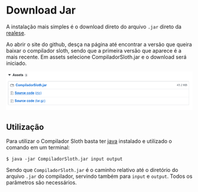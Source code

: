 # Download Jar

A instalação mais simples é o download direto do arquivo `.jar` direto da [realese](https://github.com/wykke/CompiladorSloth/releases).

Ao abrir o site do github, desça na página até encontrar a versão que queira baixar o compilador sloth, sendo que a primeira versão que aparece é a mais recente. Em assets selecione CompiladorSloth.jar e o download será iniciado.

![download-image](../Src/download-assets.png)

## Utilização
Para utilizar o Compilador Sloth basta ter [java](https://www.java.com/pt_BR/download/) instalado e utilizado o comando em um terminal:

```
$ java -jar CompiladorSloth.jar input output
```

Sendo que `CompiladorSloth.jar` é o caminho relativo até o diretório do arquivo `.jar` do compilador, servindo também para `input` e `output`. Todos os parâmetros são necessários.
